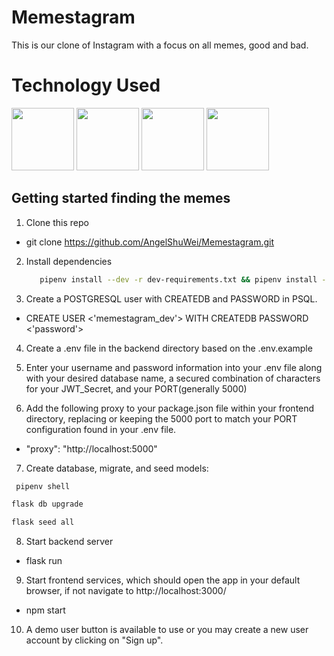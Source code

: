 # Memestagram

This is our clone of Instagram with a focus on all memes, good and bad. 

# Technology Used
<p float="left">
<img src="react-app/public/img/python.png" width="100">
<img src="react-app/public/img/javascript.png" width="100">
<img src="react-app/public/img/react.png" width="100">
<img src="react-app/public/img/redux.png" width="100">
</p>

## Getting started finding the memes

1. Clone this repo
  * git clone https://github.com/AngelShuWei/Memestagram.git

2. Install dependencies
   ```bash
      pipenv install --dev -r dev-requirements.txt && pipenv install -r requirements.txt
      ```

3. Create a POSTGRESQL user with CREATEDB and PASSWORD in PSQL.
  * CREATE USER <'memestagram_dev'> WITH CREATEDB PASSWORD <'password'>

4. Create a .env file in the backend directory based on the .env.example

5. Enter your username and password information into your .env file along with your desired database name, a
   secured combination of characters for your JWT_Secret, and your PORT(generally 5000)

6. Add the following proxy to your package.json file within your frontend directory, replacing or
   keeping the 5000 port to match your PORT configuration found in your .env file.
  * "proxy": "http://localhost:5000"

7. Create database, migrate, and seed models:
  ```bash
   pipenv shell
   ```

   ```bash
   flask db upgrade
   ```

   ```bash
   flask seed all
   ```

8. Start backend server
  * flask run

9. Start frontend services, which should open the app in your default browser, if not navigate to http://localhost:3000/
  * npm start

10. A demo user button is available to use or you may create a new user account by clicking on "Sign up".
